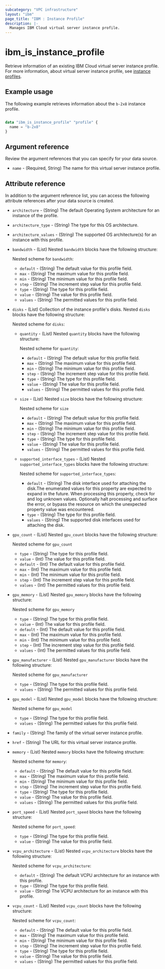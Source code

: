 ```yaml
---
subcategory: "VPC infrastructure"
layout: "ibm"
page_title: "IBM : Instance Profile"
description: |-
  Manages IBM Cloud virtual server instance profile.
---
```


# ibm_is_instance_profile
Retrieve information of an existing IBM Cloud virtual server instance profile. For more information, about virtual server instance profile, see [instance profiles](https://cloud.ibm.com/docs/vpc?topic=vpc-profiles).


## Example usage
The following example retrieves information about the `b-2x8` instance profile. 

```terraform

data "ibm_is_instance_profile" "profile" {
  name = "b-2x8"
}

```

## Argument reference
Review the argument references that you can specify for your data source. 

- `name` - (Required, String) The name for this virtual server instance profile.

## Attribute reference
In addition to the argument reference list, you can access the following attribute references after your data source is created. 

- `architecture` - (String) The default Operating System architecture for an instance of the profile.
- `architecture_type` - (String) The type for this OS architecture.
- `architecture_values` - (String) The supported OS architecture(s) for an instance with this profile.
- `bandwidth` - (List) Nested `bandwidth` blocks have the following structure:

  Nested scheme for `bandwidth`:
  - `default` - (String) The default value for this profile field.
  - `max` - (String) The maximum value for this profile field.
  - `min` - (String) The minimum value for this profile field.
  - `step` - (String) The increment step value for this profile field.
  - `type` - (String) The type for this profile field.
  - `value` - (String) The value for this profile field.
  - `values` - (String) The permitted values for this profile field.
- `disks` - (List) Collection of the instance profile's disks. Nested `disks` blocks have the following structure:

  Nested scheme for `disks`:
  - `quantity` - (List) Nested `quantity` blocks have the following structure:
   
    Nested scheme for `quantity`:
    - `default` - (String) The default value for this profile field.
    - `max` - (String) The maximum value for this profile field.
    - `min` - (String) The minimum value for this profile field.
    - `step` - (String) The increment step value for this profile field.
    - `type` - (String) The type for this profile field.
    - `value` - (String) The value for this profile field.
    - `values` - (String) The permitted values for this profile field.
  - `size` - (List) Nested `size` blocks have the following structure:

    Nested scheme for `size`
    - `default` - (String) The default value for this profile field.
    - `max` - (String) The maximum value for this profile field.
    - `min` - (String) The minimum value for this profile field.
    - `step` - (String) The increment step value for this profile field.
    - `type` - (String) The type for this profile field.
    - `value` - (String) The value for this profile field.
    - `values` - (String) The permitted values for this profile field.
  - `supported_interface_types` - (List) Nested `supported_interface_types` blocks have the following structure:

    Nested scheme for `supported_interface_types`:
    - `default` - (String) The disk interface used for attaching the disk.The enumerated values for this property are expected to expand in the future. When processing this property, check for and log unknown values. Optionally halt processing and surface the error, or bypass the resource on which the unexpected property value was encountered.
    - `type` - (String) The type for this profile field.
    - `values` - (String) The supported disk interfaces used for attaching the disk.
- `gpu_count` - (List)  Nested `gpu_count` blocks have the following structure:
  
  Nested scheme for `gpu_count`
  - `type` - (String) The type for this profile field.
  - `value` - (Int) The value for this profile field.
  - `default` - (Int) The default value for this profile field.
  - `max` - (Int) The maximum value for this profile field.
  - `min` - (Int) The minimum value for this profile field.
  - `step` - (Int) The increment step value for this profile field.
  - `values` - (Int) The permitted values for this profile field.
- `gpu_memory` - (List)  Nested `gpu_memory` blocks have the following structure:

  Nested scheme for `gpu_memory`
  - `type` - (String) The type for this profile field.
  - `value` - (Int) The value for this profile field.
  - `default` - (Int) The default value for this profile field.
  - `max` - (Int) The maximum value for this profile field.
  - `min` - (Int) The minimum value for this profile field.
  - `step` - (Int) The increment step value for this profile field.
  - `values` - (Int) The permitted values for this profile field.
- `gpu_manufacturer` - (List)  Nested `gpu_manufacturer` blocks have the following structure:
  
  Nested scheme for `gpu_manufacturer`
  - `type` - (String) The type for this profile field.
  - `values` - (String) The permitted values for this profile field.
- `gpu_model` - (List)  Nested `gpu_model` blocks have the following structure:
  
  Nested scheme for `gpu_model`
  - `type` - (String) The type for this profile field.
  - `values` - (String) The permitted values for this profile field.
- `family` - (String) The family of the virtual server instance profile.
- `href` - (String) The URL for this virtual server instance profile.
- `memory` - (List) Nested `memory` blocks have the following structure:

  Nested scheme for `memory`:
  - `default` - (String) The default value for this profile field.
  - `max` - (String) The maximum value for this profile field.
  - `min` - (String) The minimum value for this profile field.
  - `step` - (String) The increment step value for this profile field.
  - `type` - (String) The type for this profile field.
  - `value` - (String) The value for this profile field.
  - `values` - (String) The permitted values for this profile field.
- `port_speed` - (List) Nested `port_speed` blocks have the following structure:

  Nested scheme for `port_speed`:
  - `type` - (String) The type for this profile field.
  - `value` - (String) The value for this profile field.
- `vcpu_architecture` - (List) Nested `vcpu_architecture` blocks have the following structure:

  Nested scheme for `vcpu_architecture`:
  - `default` - (String) The default VCPU architecture for an instance with this profile.
  - `type` - (String) The type for this profile field.
  - `value` - (String) The VCPU architecture for an instance with this profile.
- `vcpu_count` - (List) Nested `vcpu_count` blocks have the following structure:

  Nested scheme for `vcpu_count`:
  - `default` - (String) The default value for this profile field.
  - `max` - (String) The maximum value for this profile field.
  - `min` - (String) The minimum value for this profile field.
  - `step` - (String) The increment step value for this profile field.
  - `type` - (String) The type for this profile field.
  - `value` - (String) The value for this profile field.
  - `values` - (String) The permitted values for this profile field.

